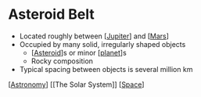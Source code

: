 # Asteroid Belt

- Located roughly between [[Jupiter]] and [[Mars]]
- Occupied by many solid, irregularly shaped objects
  - [[Asteroid]]s or minor [[planet]]s
  - Rocky composition
- Typical spacing between objects is several million km

[[Astronomy]] [[The Solar System]] [[Space]]

[//begin]: # "Autogenerated link references for markdown compatibility"
[jupiter]: jupiter "Jupiter ♃"
[mars]: mars "Mars ♂"
[asteroid]: asteroid "Asteroid"
[planet]: planet "Planet"
[astronomy]: astronomy "Astronomy"
[the-solar-system]: the-solar-system "The Solar System"
[space]: space "Space"
[//end]: # "Autogenerated link references"